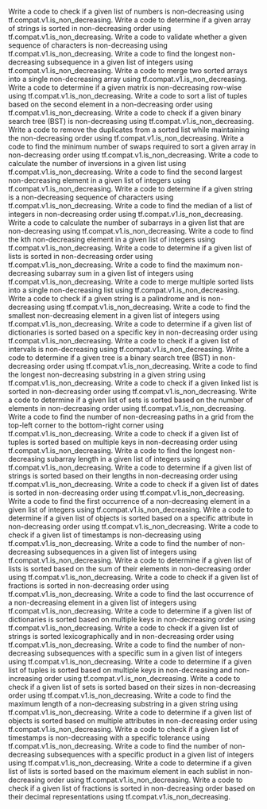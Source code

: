 Write a code to check if a given list of numbers is non-decreasing using tf.compat.v1.is_non_decreasing.
Write a code to determine if a given array of strings is sorted in non-decreasing order using tf.compat.v1.is_non_decreasing.
Write a code to validate whether a given sequence of characters is non-decreasing using tf.compat.v1.is_non_decreasing.
Write a code to find the longest non-decreasing subsequence in a given list of integers using tf.compat.v1.is_non_decreasing.
Write a code to merge two sorted arrays into a single non-decreasing array using tf.compat.v1.is_non_decreasing.
Write a code to determine if a given matrix is non-decreasing row-wise using tf.compat.v1.is_non_decreasing.
Write a code to sort a list of tuples based on the second element in a non-decreasing order using tf.compat.v1.is_non_decreasing.
Write a code to check if a given binary search tree (BST) is non-decreasing using tf.compat.v1.is_non_decreasing.
Write a code to remove the duplicates from a sorted list while maintaining the non-decreasing order using tf.compat.v1.is_non_decreasing.
Write a code to find the minimum number of swaps required to sort a given array in non-decreasing order using tf.compat.v1.is_non_decreasing.
Write a code to calculate the number of inversions in a given list using tf.compat.v1.is_non_decreasing.
Write a code to find the second largest non-decreasing element in a given list of integers using tf.compat.v1.is_non_decreasing.
Write a code to determine if a given string is a non-decreasing sequence of characters using tf.compat.v1.is_non_decreasing.
Write a code to find the median of a list of integers in non-decreasing order using tf.compat.v1.is_non_decreasing.
Write a code to calculate the number of subarrays in a given list that are non-decreasing using tf.compat.v1.is_non_decreasing.
Write a code to find the kth non-decreasing element in a given list of integers using tf.compat.v1.is_non_decreasing.
Write a code to determine if a given list of lists is sorted in non-decreasing order using tf.compat.v1.is_non_decreasing.
Write a code to find the maximum non-decreasing subarray sum in a given list of integers using tf.compat.v1.is_non_decreasing.
Write a code to merge multiple sorted lists into a single non-decreasing list using tf.compat.v1.is_non_decreasing.
Write a code to check if a given string is a palindrome and is non-decreasing using tf.compat.v1.is_non_decreasing.
Write a code to find the smallest non-decreasing element in a given list of integers using tf.compat.v1.is_non_decreasing.
Write a code to determine if a given list of dictionaries is sorted based on a specific key in non-decreasing order using tf.compat.v1.is_non_decreasing.
Write a code to check if a given list of intervals is non-decreasing using tf.compat.v1.is_non_decreasing.
Write a code to determine if a given tree is a binary search tree (BST) in non-decreasing order using tf.compat.v1.is_non_decreasing.
Write a code to find the longest non-decreasing substring in a given string using tf.compat.v1.is_non_decreasing.
Write a code to check if a given linked list is sorted in non-decreasing order using tf.compat.v1.is_non_decreasing.
Write a code to determine if a given list of sets is sorted based on the number of elements in non-decreasing order using tf.compat.v1.is_non_decreasing.
Write a code to find the number of non-decreasing paths in a grid from the top-left corner to the bottom-right corner using tf.compat.v1.is_non_decreasing.
Write a code to check if a given list of tuples is sorted based on multiple keys in non-decreasing order using tf.compat.v1.is_non_decreasing.
Write a code to find the longest non-decreasing subarray length in a given list of integers using tf.compat.v1.is_non_decreasing.
Write a code to determine if a given list of strings is sorted based on their lengths in non-decreasing order using tf.compat.v1.is_non_decreasing.
Write a code to check if a given list of dates is sorted in non-decreasing order using tf.compat.v1.is_non_decreasing.
Write a code to find the first occurrence of a non-decreasing element in a given list of integers using tf.compat.v1.is_non_decreasing.
Write a code to determine if a given list of objects is sorted based on a specific attribute in non-decreasing order using tf.compat.v1.is_non_decreasing.
Write a code to check if a given list of timestamps is non-decreasing using tf.compat.v1.is_non_decreasing.
Write a code to find the number of non-decreasing subsequences in a given list of integers using tf.compat.v1.is_non_decreasing.
Write a code to determine if a given list of lists is sorted based on the sum of their elements in non-decreasing order using tf.compat.v1.is_non_decreasing.
Write a code to check if a given list of fractions is sorted in non-decreasing order using tf.compat.v1.is_non_decreasing.
Write a code to find the last occurrence of a non-decreasing element in a given list of integers using tf.compat.v1.is_non_decreasing.
Write a code to determine if a given list of dictionaries is sorted based on multiple keys in non-decreasing order using tf.compat.v1.is_non_decreasing.
Write a code to check if a given list of strings is sorted lexicographically and in non-decreasing order using tf.compat.v1.is_non_decreasing.
Write a code to find the number of non-decreasing subsequences with a specific sum in a given list of integers using tf.compat.v1.is_non_decreasing.
Write a code to determine if a given list of tuples is sorted based on multiple keys in non-decreasing and non-increasing order using tf.compat.v1.is_non_decreasing.
Write a code to check if a given list of sets is sorted based on their sizes in non-decreasing order using tf.compat.v1.is_non_decreasing.
Write a code to find the maximum length of a non-decreasing substring in a given string using tf.compat.v1.is_non_decreasing.
Write a code to determine if a given list of objects is sorted based on multiple attributes in non-decreasing order using tf.compat.v1.is_non_decreasing.
Write a code to check if a given list of timestamps is non-decreasing with a specific tolerance using tf.compat.v1.is_non_decreasing.
Write a code to find the number of non-decreasing subsequences with a specific product in a given list of integers using tf.compat.v1.is_non_decreasing.
Write a code to determine if a given list of lists is sorted based on the maximum element in each sublist in non-decreasing order using tf.compat.v1.is_non_decreasing.
Write a code to check if a given list of fractions is sorted in non-decreasing order based on their decimal representations using tf.compat.v1.is_non_decreasing.